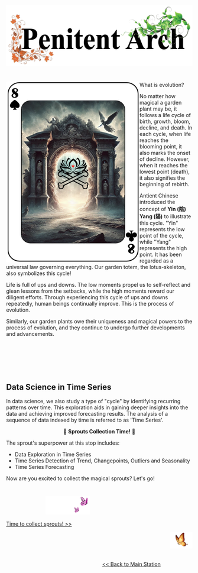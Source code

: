 <p align="center">
<img src="https://github.com/lady-h-world/My_Garden/blob/main/images/Garden_Totem_images/title_penitent_arch.png" width="552" height="166" />
</p>

#

<p>
<img align="left" src="https://github.com/lady-h-world/My_Garden/blob/main/images/Garden_Totem_images/penitent_arch.png" width="361" height="489" />

What is evolution?

No matter how magical a garden plant may be, it follows a life cycle of birth, growth, bloom, decline, and death. In each cycle, when life reaches the blooming point, it also marks the onset of decline. However, when it reaches the lowest point (death), it also signifies the beginning of rebirth.

Antient Chinese introduced the concept of <b>Yin (陰) Yang (陽)</b> to illustrate this cycle. "Yin" represents the low point of the cycle, while "Yang" represents the high point. It has been regarded as a universal law governing everything. Our garden totem, the lotus-skeleton, also symbolizes this cycle!

Life is full of ups and downs. The low moments propel us to self-reflect and glean lessons from the setbacks, while the high moments reward our diligent efforts. Through experiencing this cycle of ups and downs repeatedly, human beings continually improve. This is the process of evolution.

Similarly, our garden plants owe their uniqueness and magical powers to the process of evolution, and they continue to undergo further developments and advancements.

</p>
<p>&nbsp;</p>
<p>&nbsp;</p>
<p>&nbsp;</p>


## Data Science in Time Series

In data science, we also study a type of "cycle" by identifying recurring patterns over time. This exploration aids in gaining deeper insights into the data and achieving improved forecasting results. The analysis of a sequence of data indexed by time is referred to as 'Time Series'.

<p align="center">🌱 <b>Sprouts Collection Time!</b> 🌱</p>

The sprout's superpower at this stop includes:

* Data Exploration in Time Series
* Time Series Detection of Trend, Changepoints, Outliers and Seasonality
* Time Series Forecasting

Now are you excited to collect the magical sprouts? Let's go!

#
<p align="left">
  &nbsp;&nbsp;&nbsp;&nbsp;&nbsp;&nbsp;&nbsp;&nbsp;&nbsp;&nbsp;&nbsp;&nbsp;&nbsp;&nbsp;&nbsp;&nbsp;&nbsp;&nbsp;&nbsp;&nbsp;&nbsp;&nbsp;&nbsp;&nbsp;&nbsp;&nbsp;
<img src="https://github.com/lady-h-world/My_Garden/blob/main/images/follow_us.png" width="120" height="50" />
</p>

[Time to collect sprouts! >>][1]

<p align="right">
<img src="https://github.com/lady-h-world/My_Garden/blob/main/images/going_back.png" width="60" height="44" />
</p>

&nbsp;&nbsp;&nbsp;&nbsp;&nbsp;&nbsp;&nbsp;&nbsp;&nbsp;&nbsp;&nbsp;&nbsp;&nbsp;&nbsp;&nbsp;&nbsp;&nbsp;&nbsp;&nbsp;&nbsp;&nbsp;&nbsp;&nbsp;&nbsp;&nbsp;&nbsp;&nbsp;&nbsp;&nbsp;&nbsp;&nbsp;&nbsp;&nbsp;&nbsp;&nbsp;&nbsp;&nbsp;&nbsp;&nbsp;&nbsp;&nbsp;&nbsp;&nbsp;&nbsp;&nbsp;&nbsp;&nbsp;&nbsp;&nbsp;&nbsp;&nbsp;&nbsp;&nbsp;&nbsp;&nbsp;&nbsp;&nbsp;&nbsp;&nbsp;&nbsp;&nbsp;&nbsp;&nbsp;&nbsp;&nbsp;&nbsp;&nbsp;&nbsp;&nbsp;&nbsp;&nbsp;&nbsp;&nbsp;&nbsp;&nbsp;&nbsp;&nbsp;&nbsp;&nbsp;&nbsp;&nbsp;&nbsp;&nbsp;&nbsp;&nbsp;&nbsp;&nbsp;&nbsp;&nbsp;&nbsp;&nbsp;&nbsp;&nbsp;&nbsp;&nbsp;&nbsp;&nbsp;&nbsp;&nbsp;&nbsp;&nbsp;&nbsp;&nbsp;&nbsp;&nbsp;&nbsp;&nbsp;&nbsp;&nbsp;&nbsp;&nbsp;&nbsp;&nbsp;&nbsp;&nbsp;&nbsp;&nbsp;&nbsp;&nbsp;&nbsp;&nbsp;&nbsp;&nbsp;&nbsp;&nbsp;&nbsp;&nbsp;&nbsp;&nbsp;&nbsp;&nbsp;&nbsp;&nbsp;&nbsp;&nbsp;&nbsp;&nbsp;&nbsp;&nbsp;&nbsp;&nbsp;&nbsp;&nbsp;&nbsp;&nbsp;&nbsp;&nbsp;&nbsp;&nbsp;&nbsp;&nbsp;&nbsp;&nbsp;&nbsp;&nbsp;&nbsp;&nbsp;&nbsp;&nbsp;&nbsp;&nbsp;&nbsp;&nbsp;&nbsp;&nbsp;&nbsp;&nbsp;&nbsp;&nbsp;&nbsp;&nbsp;&nbsp;&nbsp;&nbsp;&nbsp;&nbsp;&nbsp;&nbsp;&nbsp;&nbsp;&nbsp;&nbsp;&nbsp;&nbsp;&nbsp;&nbsp;&nbsp;&nbsp;&nbsp;&nbsp;&nbsp;&nbsp;&nbsp;&nbsp;[<< Back to Main Station][2]


[1]:https://github.com/lady-h-world/My_Garden/blob/main/reading_pages/YinYang/ts1.md
[2]:https://github.com/lady-h-world/My_Garden/blob/main/reading_pages/tour_guide.md#main-station-



